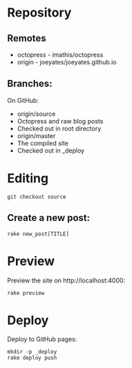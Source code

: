 # Repository

## Remotes

* octopress - imathis/octopress
* origin - joeyates/joeyates.github.io

## Branches:

On GitHub:

* origin/source
 * Octopress and raw blog posts
 * Checked out in root directory
* origin/master
 * The compiled site
 * Checked out in _deploy

# Editing

```
git checkout source
```

## Create a new post:

```
rake new_post[TITLE]
```

# Preview

Preview the site on http://localhost:4000:

```
rake preview
```

# Deploy

Deploy to GitHub pages:

```
mkdir -p _deploy
rake deploy push
```
